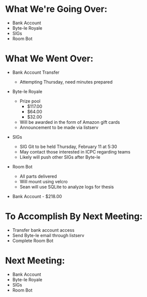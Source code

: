# What We're Going Over:
- Bank Account
- Byte-le Royale
- SIGs
- Room Bot

# What We Went Over:

- Bank Account Transfer
    - Attempting Thursday, need minutes prepared

- Byte-le Royale
    - Prize pool
        - $117.00
        - $64.00 
        - $32.00
    - Will be awarded in the form of Amazon gift cards
    - Announcement to be made via listserv

- SIGs
    - SIG Git to be held Thursday, February 11 at 5:30
    - May contact those interested in ICPC regarding teams
    - Likely will push other SIGs after Byte-le

- Room Bot
    - All parts delivered
    - Will mount using velcro
    - Sean will use SQLite to analyze logs for thesis

- Bank Account - $218.00

# To Accomplish By Next Meeting: 
- Transfer bank account access 
- Send Byte-le email through listserv
- Complete Room Bot

# Next Meeting:
- Bank Account
- Byte-le Royale
- SIGs
- Room Bot
